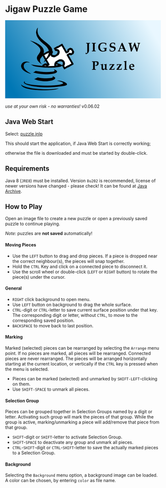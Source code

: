 # Jigaw Puzzle Game

![splash](splash.png)

*use at your own risk - no warranties!*  v0.06.02



## Java Web Start

Select:   [puzzle.jnlp](puzzle.jnlp) 

This should start the application, if Java Web Start is correctly working;

otherwise the file is downloaded and must be started by double-click.



## Requirements

Java 8 (`JRE8`) must be installed. Version `8u202` is recommended, license of newer versions have changed - please check! It can be found at [Java Archive](https://www.oracle.com/java/technologies/javase/javase8-archive-downloads.html).



## How to Play

Open an image file to create a new puzzle
or
open a previously saved puzzle to continue playing.

*Note:* puzzles are **not saved** automatically!

#### Moving Pieces

* Use the `LEFT` button to drag and drop pieces. 
  If a piece is dropped near the correct neighbour(s), the pieces will snap together.
* Hold the `CTRL` Key and click on a connected piece to disconnect it.
* Use the scroll wheel or double-click (`LEFT` or `RIGHT` button) to rotate the piece(s) under the cursor.

#### General

* `RIGHT` click background to open menu.
* Use `LEFT` button on background to drag the whole surface.
* `CTRL`-digit or `CTRL`-letter to save current surface position under that key. 
  The corresponding digit or letter, without `CTRL`, to move to the corresponding saved position.
* `BACKSPACE` to move back to last position.

#### Marking

Marked (selected) pieces can be rearranged by selecting the `Arrange` menu point. If no pieces are marked, all pieces will be rearranged. Connected pieces are never rearranged. The pieces will be arranged horizontally starting at the current location, or vertically if the `CTRL` key is pressed when the menu is selected.

* Pieces can be marked (selected) and unmarked by `SHIFT-LEFT`-clicking on them.
* Use `SHIFT-SPACE` to unmark all pieces.

#### Selection Group

Pieces can be grouped together in Selection Groups named by a digit or letter. Activating such group will mark the pieces of that group. While the group is active, marking/unmarking a piece will add/remove that piece from that group.

- `SHIFT`-digit or `SHIFT`-letter to activate Selection Group.
- `SHIFT`-`SPACE` to deactivate any group and unmark all pieces.
- `CTRL`-`SHIFT`-digit or `CTRL`-`SHIFT`-letter to save the actually marked pieces to a Selection Group.

#### Background

Selecting the `Background` menu option, a background image can be loaded. A color can be chosen, by entering `color` as file name.
